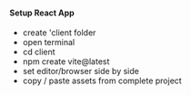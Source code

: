 #### Setup React App

- create 'client folder
- open terminal
- cd client
- npm create vite@latest
- set editor/browser side by side
- copy / paste assets from complete project
